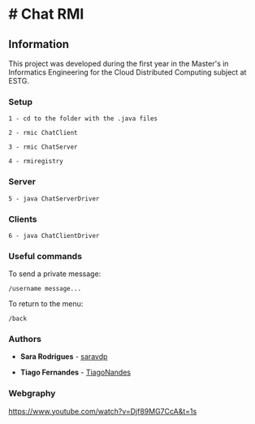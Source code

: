 # # Chat RMI

## Information
This project was developed during the first year in the Master's in Informatics Engineering for the Cloud Distributed Computing subject at ESTG. 

### Setup
```
1 - cd to the folder with the .java files
```
```
2 - rmic ChatClient
```
```
3 - rmic ChatServer
```
```
4 - rmiregistry
```

### Server 
```
5 - java ChatServerDriver
```

### Clients
```
6 - java ChatClientDriver 
```

### Useful commands
To send a private message:
```
/username message...
```
To return to the menu:
```
/back 
```


### Authors

* **Sara Rodrigues** - [saravdp](https://github.com/saravdp)

* **Tiago Fernandes** - [TiagoNandes](https://github.com/TiagoNandes)


### Webgraphy

https://www.youtube.com/watch?v=Djf89MG7CcA&t=1s
